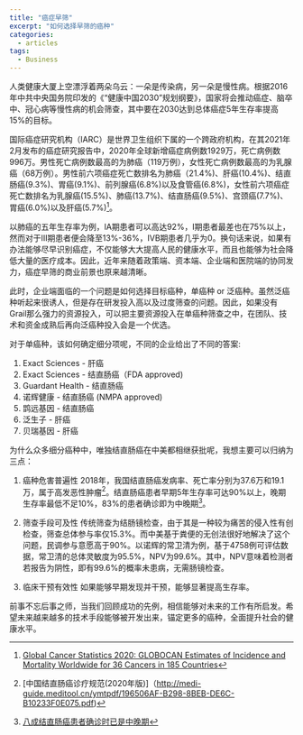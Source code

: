 ```yaml
---
title: "癌症早筛"
excerpt: "如何选择早筛的癌种"
categories:
  - articles
tags:
  - Business
---
```


人类健康大厦上空漂浮着两朵乌云：一朵是传染病，另一朵是慢性病。根据2016年中共中央国务院印发的《“健康中国2030”规划纲要》，国家将会推动癌症、脑卒中、冠心病等慢性病的机会筛查，其中要在2030达到总体癌症5年生存率提高15%的目标。

国际癌症研究机构（IARC）是世界卫生组织下属的一个跨政府机构，在其2021年2月发布的癌症研究报告中，2020年全球新增癌症病例数1929万，死亡病例数996万。男性死亡病例数最高的为肺癌（119万例），女性死亡病例数最高的为乳腺癌（68万例）。男性前六项癌症死亡数排名为肺癌（21.4%)、肝癌(10.4%)、结直肠癌(9.3%)、胃癌(9.1%)、前列腺癌(6.8%)以及食管癌(6.8%)，女性前六项癌症死亡数排名为乳腺癌(15.5%)、肺癌(13.7%)、结直肠癌(9.5%)、宫颈癌(7.7%)、胃癌(6.0%)以及肝癌(5.7%)[^1]。

以肺癌的五年生存率为例，IA期患者可以高达92%，I期患者最差也在75%以上，然而对于III期患者便会降至13%-36%，IVB期患者几乎为0。换句话来说，如果有办法能够尽早识别癌症，不仅能够大大提高人民的健康水平，而且也能够为社会降低大量的医疗成本。因此，近年来随着政策端、资本端、企业端和医院端的协同发力，癌症早筛的商业前景也原来越清晰。

此时，企业端面临的一个问题是如何选择目标癌种，单癌种 or 泛癌种。虽然泛癌种听起来很诱人，但是存在研发投入高以及过度筛查的问题。因此，如果没有Grail那么强力的资源投入，可以把主要资源投入在单癌种筛查之中，在团队、技术和资金成熟后再向泛癌种投入会是一个优选。

对于单癌种，该如何确定细分项呢，不同的企业给出了不同的答案:
1. Exact Sciences - 肝癌
2. Exact Sciences - 结直肠癌（FDA approved)
3. Guardant Health - 结直肠癌
4. 诺辉健康 - 结直肠癌 (NMPA approved)
5. 鹍远基因 - 结直肠癌
6. 泛生子 - 肝癌
7. 贝瑞基因 - 肝癌

为什么众多细分癌种中，唯独结直肠癌在中美都相继获批呢，我想主要可以归纳为三点：
1. 癌种危害普遍性
2018年，我国结直肠癌发病率、死亡率分别为37.6万和19.1万，属于高发恶性肿瘤[^2]。结直肠癌患者早期5年生存率可达90%以上，晚期生存率最低不足10%，83%的患者确诊即为中晚期[^3]。

2. 筛查手段可及性
传统筛查为结肠镜检查，由于其是一种较为痛苦的侵入性有创检查，筛查总体参与率仅15.3%。而中美基于粪便的无创法很好地解决了这个问题，民调参与意愿高于90%。以诺辉的常卫清为例，基于4758例可评估数据，常卫清的总体灵敏度为95.5%，NPV为99.6%。其中，NPV意味着检测者若报告为阴性，即有99.6%的概率未患病，无需肠镜检查。

3. 临床干预有效性
如果能够早期发现并干预，能够显著提高生存率。

前事不忘后事之师，当我们回顾成功的先例，相信能够对未来的工作有所启发。希望未来越来越多的技术手段能够被开发出来，锚定更多的癌种，全面提升社会的健康水平。



[^1]: [Global Cancer Statistics 2020: GLOBOCAN Estimates of Incidence and Mortality Worldwide for 36 Cancers in 185 Countries](https://acsjournals.onlinelibrary.wiley.com/doi/10.3322/caac.21660)
[^2]: [中国结直肠癌诊疗规范(2020年版)]（http://medi-guide.meditool.cn/ymtpdf/196506AF-B298-8BEB-DE6C-B10233F0E075.pdf)
[^3]:[八成结直肠癌患者确诊时已是中晚期](http://www.xinhuanet.com/2020-10/07/c_1126579813.htm)

